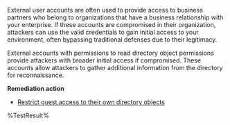 External user accounts are often used to provide access to business partners who belong to organizations that have a business relationship with your enterprise. If these accounts are compromised in their organization, attackers can use the valid credentials to gain initial access to your environment, often bypassing traditional defenses due to their legitimacy.  

External accounts with permissions to read directory object permissions provide attackers with broader initial access if compromised. These accounts allow attackers to gather additional information from the directory for reconnaissance.

**Remediation action**

- [Restrict guest access to their own directory objects](https://learn.microsoft.com/entra/external-id/external-collaboration-settings-configure#to-configure-guest-user-access?wt.mc_id=zerotrustrecommendations_automation_content_cnl_csasci)
<!--- Results --->
%TestResult%








